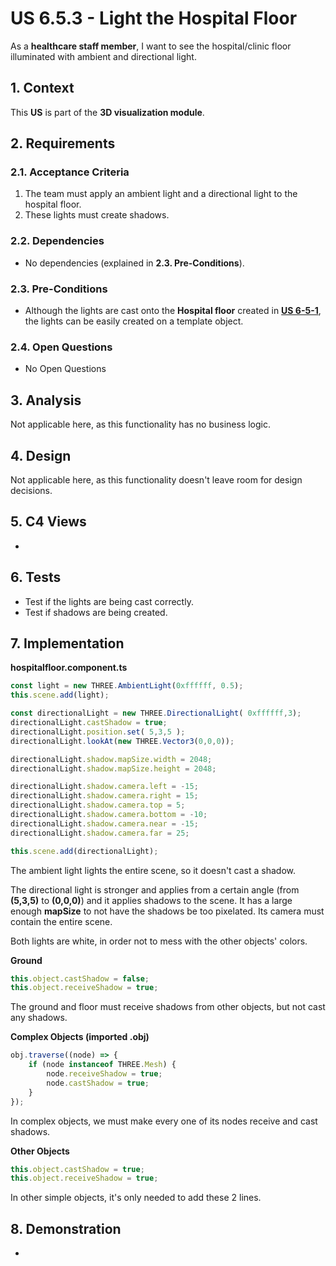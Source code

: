 # US 6.5.3 - Light the Hospital Floor

As a **healthcare staff member**, I want to see the hospital/clinic floor illuminated with ambient and directional light.

## 1. Context

This **US** is part of the **3D visualization module**.

## 2. Requirements

### 2.1. Acceptance Criteria

1. The team must apply an ambient light and a directional light to the hospital floor.
2. These lights must create shadows.

### 2.2. Dependencies

* No dependencies (explained in **2.3. Pre-Conditions**).

### 2.3. Pre-Conditions

* Although the lights are cast onto the **Hospital floor** created in [**US 6-5-1**](../6-5-1/readme.md), the lights can be easily created on a template object.

### 2.4. Open Questions

* No Open Questions

## 3. Analysis

Not applicable here, as this functionality has no business logic.

## 4. Design

Not applicable here, as this functionality doesn't leave room for design decisions.

## 5. C4 Views

-

## 6. Tests

* Test if the lights are being cast correctly.
* Test if shadows are being created.

## 7. Implementation

**hospitalfloor.component.ts**

```ts
const light = new THREE.AmbientLight(0xffffff, 0.5);
this.scene.add(light);

const directionalLight = new THREE.DirectionalLight( 0xffffff,3);
directionalLight.castShadow = true;
directionalLight.position.set( 5,3,5 );
directionalLight.lookAt(new THREE.Vector3(0,0,0));

directionalLight.shadow.mapSize.width = 2048;
directionalLight.shadow.mapSize.height = 2048;

directionalLight.shadow.camera.left = -15;
directionalLight.shadow.camera.right = 15;
directionalLight.shadow.camera.top = 5;
directionalLight.shadow.camera.bottom = -10;
directionalLight.shadow.camera.near = -15;
directionalLight.shadow.camera.far = 25;

this.scene.add(directionalLight);
```

The ambient light lights the entire scene, so it doesn't cast a shadow. 

The directional light is stronger and applies from a certain angle (from **(5,3,5)** to **(0,0,0)**) and it applies shadows to the scene. It has a large enough **mapSize** to not have the shadows be too pixelated. Its camera must contain the entire scene.

Both lights are white, in order not to mess with the other objects' colors.

**Ground**

```js
this.object.castShadow = false;
this.object.receiveShadow = true;
```

The ground and floor must receive shadows from other objects, but not cast any shadows.

**Complex Objects (imported .obj)**

```js
obj.traverse((node) => {
    if (node instanceof THREE.Mesh) {
        node.receiveShadow = true;
        node.castShadow = true;
    }
});
```

In complex objects, we must make every one of its nodes receive and cast shadows.

**Other Objects**

```js
this.object.castShadow = true;
this.object.receiveShadow = true;
```

In other simple objects, it's only needed to add these 2 lines.

## 8. Demonstration

-